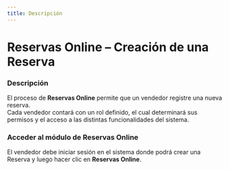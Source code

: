```yaml
---
title: Descripción
---
```


# Reservas Online – Creación de una Reserva

### Descripción
El proceso de **Reservas Online** permite que un vendedor registre una nueva reserva.  
Cada vendedor contará con un rol definido, el cual determinará sus permisos y el acceso a las distintas funcionalidades del sistema.

### Acceder al módulo de Reservas Online
El vendedor debe iniciar sesión en el sistema donde podrá crear una Reserva y luego hacer clic en **Reservas Online**.

<!-- ![Acceso login](/img/reservas/login.png)  
![Acceso módulo](/img/reservas/acceso-modulo.png) -->
